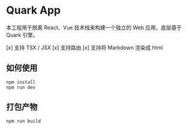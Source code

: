 # Quark App

本工程用于脱离 React、Vue 技术栈来构建一个独立的 Web 应用，底层基于 Quark 引擎。

[x] 支持 TSX / JSX
[x] 支持路由
[x] 支持将 Markdown 渲染成 html


## 如何使用

```
npm install
npm run dev
```

## 打包产物

```
npm run build
```

